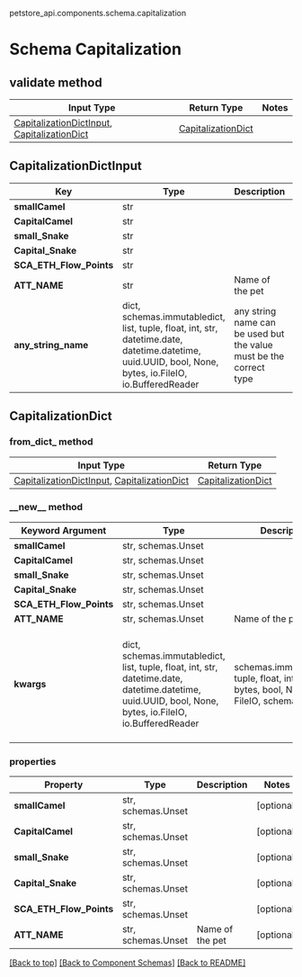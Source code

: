 petstore_api.components.schema.capitalization
# Schema Capitalization

## validate method
Input Type | Return Type | Notes
------------ | ------------- | -------------
[CapitalizationDictInput](#capitalizationdictinput), [CapitalizationDict](#capitalizationdict) | [CapitalizationDict](#capitalizationdict) |

## CapitalizationDictInput
Key | Type |  Description | Notes
------------ | ------------- | ------------- | -------------
**smallCamel** | str |  | [optional]
**CapitalCamel** | str |  | [optional]
**small_Snake** | str |  | [optional]
**Capital_Snake** | str |  | [optional]
**SCA_ETH_Flow_Points** | str |  | [optional]
**ATT_NAME** | str | Name of the pet  | [optional]
**any_string_name** | dict, schemas.immutabledict, list, tuple, float, int, str, datetime.date, datetime.datetime, uuid.UUID, bool, None, bytes, io.FileIO, io.BufferedReader | any string name can be used but the value must be the correct type | [optional]

## CapitalizationDict
### from_dict_ method
Input Type | Return Type
---------- | -----------
[CapitalizationDictInput](#capitalizationdictinput), [CapitalizationDict](#capitalizationdict) | [CapitalizationDict](#capitalizationdict)

### &lowbar;&lowbar;new&lowbar;&lowbar; method
Keyword Argument | Type | Description | Notes
---------------- | ---- | ----------- | -----
**smallCamel** | str, schemas.Unset |  | [optional]
**CapitalCamel** | str, schemas.Unset |  | [optional]
**small_Snake** | str, schemas.Unset |  | [optional]
**Capital_Snake** | str, schemas.Unset |  | [optional]
**SCA_ETH_Flow_Points** | str, schemas.Unset |  | [optional]
**ATT_NAME** | str, schemas.Unset | Name of the pet  | [optional]
**kwargs** | dict, schemas.immutabledict, list, tuple, float, int, str, datetime.date, datetime.datetime, uuid.UUID, bool, None, bytes, io.FileIO, io.BufferedReader | schemas.immutabledict, tuple, float, int, str, bytes, bool, None, FileIO, schemas.Unset | any string name can be used but the value must be the correct type | [optional] typed value is accessed with the get_additional_property_ method

### properties
Property | Type | Description | Notes
-------- | ---- | ----------- | -----
**smallCamel** | str, schemas.Unset |  | [optional]
**CapitalCamel** | str, schemas.Unset |  | [optional]
**small_Snake** | str, schemas.Unset |  | [optional]
**Capital_Snake** | str, schemas.Unset |  | [optional]
**SCA_ETH_Flow_Points** | str, schemas.Unset |  | [optional]
**ATT_NAME** | str, schemas.Unset | Name of the pet  | [optional]

[[Back to top]](#top) [[Back to Component Schemas]](../../../README.md#Component-Schemas) [[Back to README]](../../../README.md)
